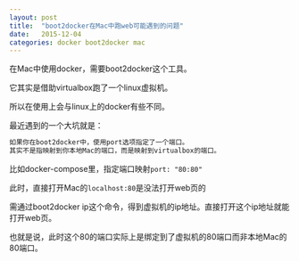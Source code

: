 ```yaml
---
layout: post
title:  "boot2docker在Mac中跑web可能遇到的问题"
date:   2015-12-04
categories: docker boot2docker mac
---
```

在Mac中使用docker，需要boot2docker这个工具。

它其实是借助virtualbox跑了一个linux虚拟机。

所以在使用上会与linux上的docker有些不同。

最近遇到的一个大坑就是：
``` javascript
如果你在boot2docker中，使用port选项指定了一个端口。
其实不是指映射到你本地Mac的端口，而是映射到virtualbox的端口。  
```

比如docker-compose里，指定端口映射`port: "80:80"`

此时，直接打开Mac的`localhost:80`是没法打开web页的

需通过boot2docker ip这个命令，得到虚拟机的ip地址。直接打开这个ip地址就能打开web页。

也就是说，此时这个80的端口实际上是绑定到了虚拟机的80端口而非本地Mac的80端口。
